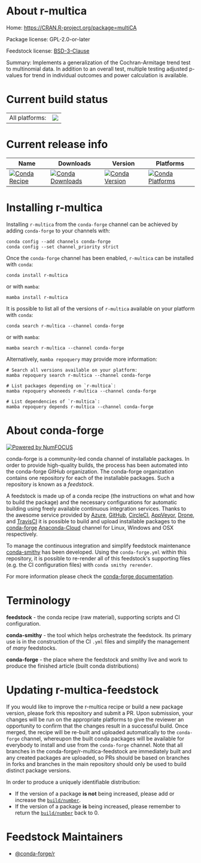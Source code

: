 About r-multica
===============

Home: https://CRAN.R-project.org/package=multiCA

Package license: GPL-2.0-or-later

Feedstock license: [BSD-3-Clause](https://github.com/conda-forge/r-multica-feedstock/blob/main/LICENSE.txt)

Summary: Implements a generalization of the Cochran-Armitage trend test to multinomial data. In addition to an overall test, multiple testing adjusted p-values for trend in individual outcomes and power calculation is available.

Current build status
====================


<table><tr><td>All platforms:</td>
    <td>
      <a href="https://dev.azure.com/conda-forge/feedstock-builds/_build/latest?definitionId=14652&branchName=main">
        <img src="https://dev.azure.com/conda-forge/feedstock-builds/_apis/build/status/r-multica-feedstock?branchName=main">
      </a>
    </td>
  </tr>
</table>

Current release info
====================

| Name | Downloads | Version | Platforms |
| --- | --- | --- | --- |
| [![Conda Recipe](https://img.shields.io/badge/recipe-r--multica-green.svg)](https://anaconda.org/conda-forge/r-multica) | [![Conda Downloads](https://img.shields.io/conda/dn/conda-forge/r-multica.svg)](https://anaconda.org/conda-forge/r-multica) | [![Conda Version](https://img.shields.io/conda/vn/conda-forge/r-multica.svg)](https://anaconda.org/conda-forge/r-multica) | [![Conda Platforms](https://img.shields.io/conda/pn/conda-forge/r-multica.svg)](https://anaconda.org/conda-forge/r-multica) |

Installing r-multica
====================

Installing `r-multica` from the `conda-forge` channel can be achieved by adding `conda-forge` to your channels with:

```
conda config --add channels conda-forge
conda config --set channel_priority strict
```

Once the `conda-forge` channel has been enabled, `r-multica` can be installed with `conda`:

```
conda install r-multica
```

or with `mamba`:

```
mamba install r-multica
```

It is possible to list all of the versions of `r-multica` available on your platform with `conda`:

```
conda search r-multica --channel conda-forge
```

or with `mamba`:

```
mamba search r-multica --channel conda-forge
```

Alternatively, `mamba repoquery` may provide more information:

```
# Search all versions available on your platform:
mamba repoquery search r-multica --channel conda-forge

# List packages depending on `r-multica`:
mamba repoquery whoneeds r-multica --channel conda-forge

# List dependencies of `r-multica`:
mamba repoquery depends r-multica --channel conda-forge
```


About conda-forge
=================

[![Powered by
NumFOCUS](https://img.shields.io/badge/powered%20by-NumFOCUS-orange.svg?style=flat&colorA=E1523D&colorB=007D8A)](https://numfocus.org)

conda-forge is a community-led conda channel of installable packages.
In order to provide high-quality builds, the process has been automated into the
conda-forge GitHub organization. The conda-forge organization contains one repository
for each of the installable packages. Such a repository is known as a *feedstock*.

A feedstock is made up of a conda recipe (the instructions on what and how to build
the package) and the necessary configurations for automatic building using freely
available continuous integration services. Thanks to the awesome service provided by
[Azure](https://azure.microsoft.com/en-us/services/devops/), [GitHub](https://github.com/),
[CircleCI](https://circleci.com/), [AppVeyor](https://www.appveyor.com/),
[Drone](https://cloud.drone.io/welcome), and [TravisCI](https://travis-ci.com/)
it is possible to build and upload installable packages to the
[conda-forge](https://anaconda.org/conda-forge) [Anaconda-Cloud](https://anaconda.org/)
channel for Linux, Windows and OSX respectively.

To manage the continuous integration and simplify feedstock maintenance
[conda-smithy](https://github.com/conda-forge/conda-smithy) has been developed.
Using the ``conda-forge.yml`` within this repository, it is possible to re-render all of
this feedstock's supporting files (e.g. the CI configuration files) with ``conda smithy rerender``.

For more information please check the [conda-forge documentation](https://conda-forge.org/docs/).

Terminology
===========

**feedstock** - the conda recipe (raw material), supporting scripts and CI configuration.

**conda-smithy** - the tool which helps orchestrate the feedstock.
                   Its primary use is in the construction of the CI ``.yml`` files
                   and simplify the management of *many* feedstocks.

**conda-forge** - the place where the feedstock and smithy live and work to
                  produce the finished article (built conda distributions)


Updating r-multica-feedstock
============================

If you would like to improve the r-multica recipe or build a new
package version, please fork this repository and submit a PR. Upon submission,
your changes will be run on the appropriate platforms to give the reviewer an
opportunity to confirm that the changes result in a successful build. Once
merged, the recipe will be re-built and uploaded automatically to the
`conda-forge` channel, whereupon the built conda packages will be available for
everybody to install and use from the `conda-forge` channel.
Note that all branches in the conda-forge/r-multica-feedstock are
immediately built and any created packages are uploaded, so PRs should be based
on branches in forks and branches in the main repository should only be used to
build distinct package versions.

In order to produce a uniquely identifiable distribution:
 * If the version of a package **is not** being increased, please add or increase
   the [``build/number``](https://docs.conda.io/projects/conda-build/en/latest/resources/define-metadata.html#build-number-and-string).
 * If the version of a package **is** being increased, please remember to return
   the [``build/number``](https://docs.conda.io/projects/conda-build/en/latest/resources/define-metadata.html#build-number-and-string)
   back to 0.

Feedstock Maintainers
=====================

* [@conda-forge/r](https://github.com/conda-forge/r/)

